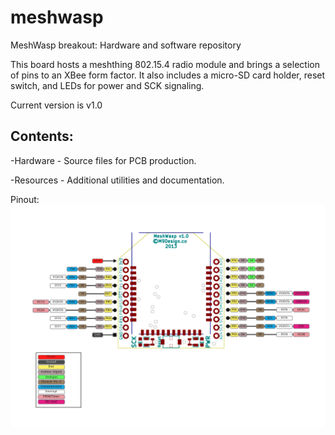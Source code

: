 meshwasp
=========

MeshWasp breakout: Hardware and software repository

This board hosts a meshthing 802.15.4 radio module and brings a selection of pins to an XBee form factor. It also includes a micro-SD card holder, reset switch, and LEDs for power and SCK signaling.

Current version is v1.0

Contents:
----------
-Hardware - Source files for PCB production.

-Resources - Additional utilities and documentation.


Pinout:
![Pinout](https://github.com/geekscape/meshthing/raw/master/MeshWasp/Resources/MWPinout.png)


